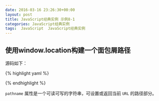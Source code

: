 ```yaml
---
date: 2016-03-16 23:26:30+00:00
layout: post
title: JavaScript经典实例 示例8-1
categories: JavaScript经典实例
tags:  JavaScript  JavaScript经典实例
---
```


使用window.location构建一个面包屑路径
----------------

<html xmls="http://ww.w3.org/1999/xhtml">
<head>
<title>breadcrumb trail</title>
<script>
//<![CDATA

window.onload = function(){
    
    //分割相对路径
    var items = location.pathname.substr(1).split("/");
    
    //构建主路径
    var mainpath = "<a href='" + location.protocol + "//" + location.hostname + "/";
    
    //开始面包屑路径
    var breadcrumbTrail = "<p>";
    for(var i = 0; i < items.length; i++){
        
        //结尾的斜杠
        if(items[i].length == 0){
            break;
        }
        
        //将主路径扩展到一个新的层级
        mainpath += items[i];
        
        //在所有的项之后添加斜杠，最后一项除外
        if(i < items.length - 1){
            mainpath += "/"
        }
        
        //创建面包屑路径部分
        //仅对内部项添加箭头
        if(i > 0 && i < items.length){
            breadcrumbTrail += " -> ";
        }
        
        //添加面包屑
        breadcrumbTrail += mainpath + "'>" + items[i] + "</a>"
    }
    
    //插入到页面
    breadcrumbTrail += "</p>";
    document.getElementById("breadcrumb").innerHTML = breadcrumbTrail;
    
};

//--><!]]>
</script>
</head>
<body>
<div id = "breadcrumb"></div>
</body>
</html>

源码如下：

{% highlight yaml %} 
<!DOCTYPE html>
<html xmls="http://ww.w3.org/1999/xhtml">
<head>
<title>breadcrumb trail</title>
<script>
//<![CDATA

window.onload = function(){
    
    //分割相对路径
    var items = location.pathname.substr(1).split("/");
    
    //构建主路径
    var mainpath = "<a href='" + location.protocol + "//" + location.hostname + "/";
    
    //开始面包屑路径
    var breadcrumbTrail = "<p>";
    for(var i = 0; i < items.length; i++){
        
        //结尾的斜杠
        if(items[i].length == 0){
            break;
        }
        
        //将主路径扩展到一个新的层级
        mainpath += items[i];
        
        //在所有的项之后添加斜杠，最后一项除外
        if(i < items.length - 1){
            mainpath += "/"
        }
        
        //创建面包屑路径部分
        //仅对内部项添加箭头
        if(i > 0 && i < items.length){
            breadcrumbTrail += " -> ";
        }
        
        //添加面包屑
        breadcrumbTrail += mainpath + "'>" + items[i] + "</a>"
    }
    
    //插入到页面
    breadcrumbTrail += "</p>";
    document.getElementById("breadcrumb").innerHTML = breadcrumbTrail;
    
};

//--><!]]>
</script>
</head>
<body>
<div id = "breadcrumb"></div>
</body>
</html>
{% endhighlight %}

`pathname` 属性是一个可读可写的字符串，可设置或返回当前 `URL` 的路径部分。
